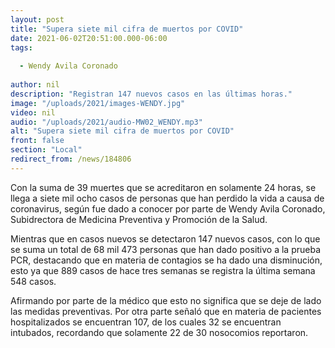 ```yaml
---
layout: post
title: "Supera siete mil cifra de muertos por COVID"
date: 2021-06-02T20:51:00.000-06:00
tags:
  
  - Wendy Avila Coronado
  
author: nil
description: "Registran 147 nuevos casos en las últimas horas."
image: "/uploads/2021/images-WENDY.jpg"
video: nil
audio: "/uploads/2021/audio-MW02_WENDY.mp3"
alt: "Supera siete mil cifra de muertos por COVID"
front: false
section: "Local"
redirect_from: /news/184806
---
```


Con la suma de 39 muertes que se acreditaron en solamente 24 horas, se llega a siete mil ocho casos de personas que han perdido la vida a causa de coronavirus, según fue dado a conocer por parte de Wendy Avila Coronado, Subidrectora de Medicina Preventiva y Promoción de la Salud.

Mientras que en casos nuevos se detectaron 147 nuevos casos, con lo que se suma un total de 68 mil 473 personas que han dado positivo a la prueba PCR, destacando que en materia de contagios se ha dado una disminución, esto ya que 889 casos de hace tres semanas se registra la última semana 548 casos.

Afirmando por parte de la médico que esto no significa que se deje de lado las medidas preventivas. Por otra parte señaló que en materia de pacientes hospitalizados se encuentran 107, de los cuales 32 se encuentran intubados, recordando que solamente 22 de 30 nosocomios reportaron.
